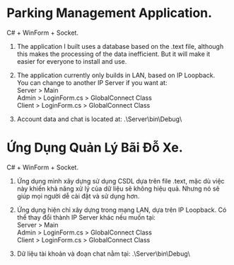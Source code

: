 Parking Management Application.
==========================================
C# + WinForm + Socket.

1. The application I built uses a database based on the .text file, although this makes the processing of the data inefficient.
But it will make it easier for everyone to install and use.

2. The application currently only builds in LAN, based on IP Loopback.  
You can change to another IP Server if you want at:  
Server > Main  
Admin > LoginForm.cs > GlobalConnect Class  
Client > LoginForm.cs > GlobalConnect Class

3. Account data and chat is located at: .\Server\bin\Debug\



Ứng Dụng Quản Lý Bãi Đỗ Xe.
=================================
C# + WinForm + Socket.

1. Ứng dụng mình xây dựng sử dụng CSDL dựa trên file .text, mặc dù việc này khiến khả năng xử lý của dữ liệu sẽ không hiệu quả.
   Nhưng nó sẽ giúp mọi người dễ cài đặt và sử dụng hơn.

2. Ứng dụng hiện chỉ xây dựng trong mạng LAN, dựa trên IP Loopback.
   Có thể thay đổi thành IP Server khác nếu muốn tại:  
   Server > Main  
   Admin > LoginForm.cs > GlobalConnect Class  
   Client > LoginForm.cs > GlobalConnect Class  

3. Dữ liệu tài khoản và đoạn chat nằm tại: .\Server\bin\Debug\
